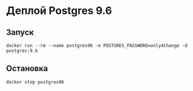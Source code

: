 # Деплой Postgres 9.6

## Запуск
`docker run --rm --name postgres96 -e POSTGRES_PASSWORD=only4Change -d postgres:9.6`

## Остановка
`docker stop postgres96`
